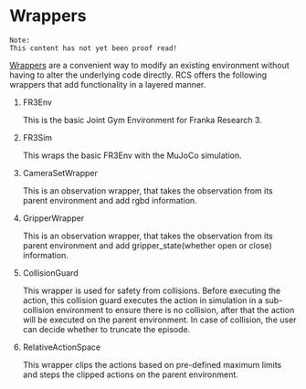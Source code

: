 # Wrappers

```
Note: 
This content has not yet been proof read!
```

[Wrappers](https://www.gymlibrary.dev/api/wrappers/) are a convenient way to modify an existing environment without having to alter the underlying code directly.
RCS offers the following wrappers that add functionality in a layered manner.

1. FR3Env

    This is the basic Joint Gym Environment for Franka Research 3.

2. FR3Sim

    This wraps the basic FR3Env with the MuJoCo simulation.

3. CameraSetWrapper

    This is an observation wrapper, that takes the observation from its parent environment and add rgbd information.

4. GripperWrapper

    This is an observation wrapper, that takes the observation from its parent environment and add gripper_state(whether open or close) information.

5. CollisionGuard

    This wrapper is used for safety from collisions. Before executing the action, this collision guard executes the action in simulation in a sub-collision environment to ensure there is no collision, after that the action will be executed on the parent environment. In case of collision, the user can decide whether to truncate the episode.

6. RelativeActionSpace

    This wrapper clips the actions based on pre-defined maximum limits and steps the clipped actions on the parent environment.